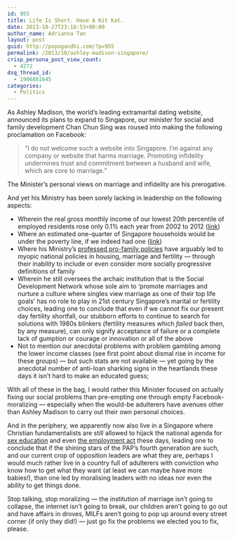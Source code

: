 ```yaml
---
id: 955
title: Life Is Short. Have A Kit Kat.
date: 2013-10-27T23:18:53+00:00
author_name: Adrianna Tan
layout: post
guid: http://popagandhi.com/?p=955
permalink: /2013/10/ashley-madison-singapore/
crisp_persona_post_view_count:
  - 4272
dsq_thread_id:
  - 1906881645
categories:
  - Politics
---
```

As Ashley Madison, the world&#8217;s leading extramarital dating website, announced its plans to expand to Singapore, our minister for social and family development Chan Chun Sing was roused into making the following proclamation on Facebook:

> &#8220;I do not welcome such a website into Singapore. I&#8217;m against any company or website that harms marriage. Promoting infidelity undermines trust and commitment between a husband and wife, which are core to marriage.&#8221;

The Minister&#8217;s personal views on marriage and infidelity are his prerogative.

And yet his Ministry has been sorely lacking in leadership on the following aspects:

  * Wherein the real gross monthly income of our lowest 20th percentile of employed residents rose only 0.1% each year from 2002 to 2012 ([link](http://www.singapolitics.sg/news/incomes-bottom-continue-rise-says-chan-chun-sing))
  * Where an estimated one-quarter of Singapore households would be under the poverty line, if we indeed had one ([link](http://yawningbread.wordpress.com/2013/10/27/one-quarter-of-singapore-households-below-poverty-line/))
  * Where his Ministry&#8217;s [professed pro-family policies](http://app.msf.gov.sg/AboutMSF/OurPeople/DivisionsatMSF/FamilyDevelopmentandSupport/FamilyPolicyUnit.aspx) have arguably led to myopic national policies in housing, marriage and fertility — through their inability to include or even consider more socially progressive definitions of family
  * Wherein he still oversees the archaic institution that is the Social Development Network whose sole aim to &#8216;promote marriages and nurture a culture where singles view marriage as one of their top life goals&#8217; has no role to play in 21st century Singapore&#8217;s marital or fertility choices, leading one to conclude that even if we cannot fix our present day fertility shortfall, our stubborn efforts to continue to search for solutions with 1980s blinkers (fertility measures which _failed_ back then, by any measure), can only signify acceptance of failure or a complete lack of gumption or courage or innovation or all of the above
  * Not to mention our anecdotal problems with problem gambling among the lower income classes (see first point about dismal rise in income for these groups) — but such stats are not available — yet going by the anecdotal number of anti-loan sharking signs in the heartlands these days it isn&#8217;t hard to make an educated guess;

With all of these in the bag, I would rather this Minister focused on actually fixing our social problems than pre-empting one through empty Facebook-moralizing — especially when the would-be adulterers have avenues other than Ashley Madison to carry out their own personal choices.

And in the periphery, we apparently now also live in a Singapore where Christian fundamentalists are still allowed to hijack the national agenda for [sex education](http://news.asiaone.com/News/Latest%2BNews/Singapore/Story/A1Story20120702-356703/2.html) and even [the employment act](http://www.singapolitics.sg/news/church-wants-review-order-compensate-axed-employee) these days, leading one to conclude that if the shining stars of the PAP&#8217;s fourth generation are such, and our current crop of opposition leaders are what they are, perhaps I would much rather live in a country full of adulterers with conviction who know how to get what they want (at least we can maybe have more babies!), than one led by moralising leaders with no ideas nor even the ability to get things done.

Stop talking, stop moralizing — the institution of marriage isn&#8217;t going to collapse, the internet isn&#8217;t going to break, our children aren&#8217;t going to go out and have affairs in droves, MILFs aren&#8217;t going to pop up around every street corner (if only they did!) — just go fix the problems we elected you to fix, please.
